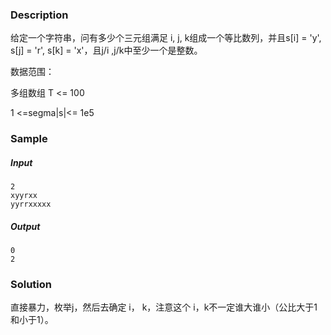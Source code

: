 ### Description

给定一个字符串，问有多少个三元组满足 i, j, k组成一个等比数列，并且s[i] = 'y', s[j] = 'r', s[k] = 'x'，且j/i ,j/k中至少一个是整数。

数据范围：

多组数组 T <= 100

1 <=segma|s|<= 1e5

### Sample

##### Input

```
2
xyyrxx
yyrrxxxxx
```

##### Output

```
0
2
```

### Solution

直接暴力，枚举j，然后去确定 i， k，注意这个 i，k不一定谁大谁小（公比大于1和小于1）。

